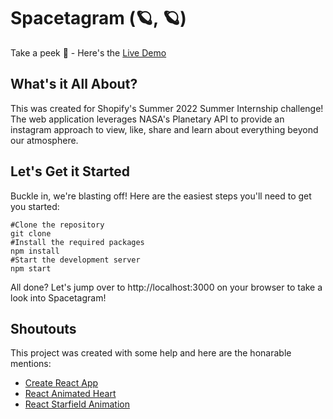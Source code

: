 # Spacetagram (🪐, 🪐)

Take a peek 👀 - Here's the [Live Demo](https://romantic-lamport-ab9490.netlify.app// "Spacetagram - Turja")

## What's it All About? ##
This was created for Shopify's Summer 2022 Summer Internship challenge! The web application leverages NASA's Planetary API to provide an instagram approach to view, like, share and learn about everything beyond our atmosphere. 

## Let's Get it Started ##

Buckle in, we're blasting off! Here are the easiest steps you'll need to get you started:

```
#Clone the repository 
git clone
#Install the required packages
npm install 
#Start the development server
npm start
```

All done? Let's jump over to http://localhost:3000 on your browser to take a look into Spacetagram!

## Shoutouts ##
This project was created with some help and here are the honarable mentions:
- [Create React App](https://reactjs.org/docs/create-a-new-react-app.html/ "Create React App")
- [React Animated Heart](https://github.com/ShaunLWM/react-animated-heart/ "React Animated Heart")
- [React Starfield Animation](https://github.com/transitive-bullshit/react-starfield-animation/ "React Starfield Animation")

